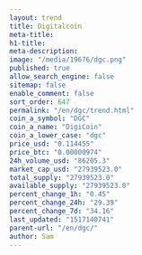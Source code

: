 ```yaml
---
layout: trend
title: Digitalcoin
meta-title: 
h1-title: 
meta-description: 
image: "/media/19676/dgc.png"
published: true
allow_search_engine: false
sitemap: false
enable_comment: false
sort_order: 647
permalink: "/en/dgc/trend.html"
coin_a_symbol: "DGC"
coin_a_name: "DigiCoin"
coin_a_lower_case: "dgc"
price_usd: "0.114455"
price_btc: "0.00000974"
24h_volume_usd: "86205.3"
market_cap_usd: "27939523.0"
total_supply: "27939523.0"
available_supply: "27939523.0"
percent_change_1h: "0.45"
percent_change_24h: "29.39"
percent_change_7d: "34.16"
last_updated: "1517140741"
parent-url: "/en/dgc/"
author: Sam
---
```


